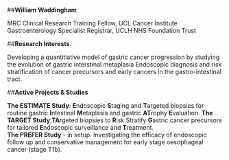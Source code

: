 

##**William Waddingham** 

MRC Clinical Research Training Fellow, UCL Cancer Institute  
Gastroenterology Specialist Registrar, UCLH NHS Foundation Trust

##**Research Interests**. 

Developing a quantitiative model of gastric cancer progression by studying the evolution of gastric interstinal metaplasia
Endoscopic diagnosis and risk stratification of cancer precursors and early cancers in the gastro-intestinal tract.

##**Active Projects & Studies** 

**The ESTIMATE Study**: **E**ndoscopic **S**taging and **T**argeted biopsies for routine gastric **I**ntestinal **M**etaplasia and gastric **AT**rophy **E**valuation. 
**The TARGET Study**:**TA**rgeted biopsies to **R**isk Stratify **G**astric cancer precursors for tailored **E**ndoscopic surveillance and **T**reatment.  
**The PREFER Study** - in setup.  Investigating the efficacy of endoscopic follow up and conservative management for early stage oesophageal cancer (stage T1b). 
